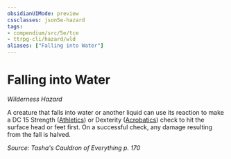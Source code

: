 ```yaml
---
obsidianUIMode: preview
cssclasses: json5e-hazard
tags:
- compendium/src/5e/tce
- ttrpg-cli/hazard/wld
aliases: ["Falling into Water"]
---
```

# Falling into Water
*Wilderness Hazard*  

A creature that falls into water or another liquid can use its reaction to make a DC 15 Strength ([Athletics](/3-Mechanics/CLI/rules/skills.md#Athletics)) or Dexterity ([Acrobatics](/3-Mechanics/CLI/rules/skills.md#Acrobatics)) check to hit the surface head or feet first. On a successful check, any damage resulting from the fall is halved.

*Source: Tasha's Cauldron of Everything p. 170*